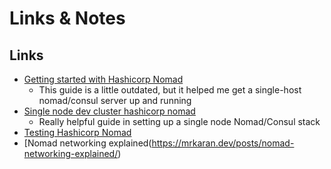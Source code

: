 # Links & Notes

## Links

- [Getting started with Hashicorp Nomad](https://manicminer.io/posts/getting-started-with-hashicorp-nomad/)
    - This guide is a little outdated, but it helped me get a single-host nomad/consul server up and running
- [Single node dev cluster hashicorp nomad](https://viktorpenkov.com/blog/single-node-dev-cluster-hashicorp/)
    - Really helpful guide in setting up a single node Nomad/Consul stack
- [Testing Hashicorp Nomad](https://meta.caspershire.net/testing-hashicorp-nomad/)
- [Nomad networking explained(https://mrkaran.dev/posts/nomad-networking-explained/)
